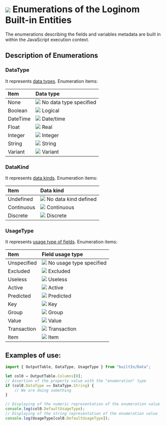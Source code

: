 # ![](../../../images/icons/components/javascript_default.svg) Enumerations of the Loginom Built-in Entities

The enumerations describing the fields and variables metadata are built in within the JavaScript execution context.

## Description of Enumerations

### DataType

It represents [data types](../../../data/datatype.md). Enumeration items:

| Item | Data type |
| :-------- | :------ |
| None | ![](../../../images/icons/usage-types/unspecified_default.svg) No data type specified |
| Boolean | ![](../../../images/icons/data-types/boolean_default.svg) Logical |
| DateTime | ![](../../../images/icons/data-types/datetime_default.svg) Date/time |
| Float | ![](../../../images/icons/data-types/float_default.svg) Real |
| Integer | ![](../../../images/icons/data-types/integer_default.svg) Integer |
| String | ![](../../../images/icons/data-types/string_default.svg) String |
| Variant | ![](../../../images/icons/data-types/variant_default.svg) Variant |

### DataKind

It represents [data kinds](../../../data/datakind.md). Enumeration items:

| Item | Data kind |
| :-------- | :------ |
| Undefined | ![](../../../images/icons/usage-types/unspecified_default.svg) No data kind defined |
| Continuous | ![](../../../images/icons/data-types/continuous_default.svg) Continuous |
| Discrete | ![](../../../images/icons/data-types/discrete_default.svg) Discrete |

### UsageType

It represents [usage type of fields](../../../data/datasetfieldoptions.md). Enumeration items:

| Item | Field usage type |
| :-------- | :------ |
| Unspecified | ![](../../../images/icons/usage-types/unspecified_default.svg) No usage type specified |
| Excluded | ![](../../../images/icons/usage-types/unused_default.svg) Excluded |
| Useless | ![](../../../images/icons/usage-types/useless_default.svg) Useless |
| Active | ![](../../../images/icons/usage-types/active_default.svg) Active |
| Predicted | ![](../../../images/icons/usage-types/predicted_default.svg) Predicted |
| Key | ![](../../../images/icons/usage-types/source_default.svg) Key |
| Group | ![](../../../images/icons/usage-types/group_default.svg) Group |
| Value | ![](../../../images/icons/usage-types/value_default.svg) Value |
| Transaction | ![](../../../images/icons/usage-types/transaction_default.svg) Transaction |
| Item | ![](../../../images/icons/usage-types/item_default.svg) Item |

## Examples of use:

```javascript
import { OutputTable, DataType, UsageType } from "builtIn/Data";

let col0 = OutputTable.Columns[0];
// Assertion of the property value with the "enumeration" type
if (col0.DataType == DataType.String) {
    // We are doing something
}

// Displaying of the numeric representation of the enumeration value
console.log(col0.DefaultUsageType);
// Displaying of the string representation of the enumeration value
console.log(UsageType[col0.DefaultUsageType]);
```
